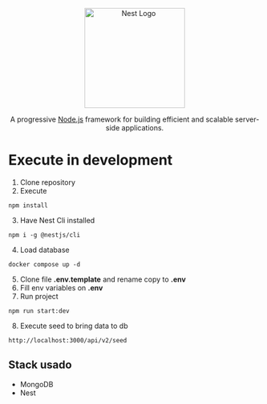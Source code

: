 <p align="center">
  <a href="http://nestjs.com/" target="blank"><img src="https://nestjs.com/img/logo-small.svg" width="200" alt="Nest Logo" /></a>
</p>

[circleci-image]: https://img.shields.io/circleci/build/github/nestjs/nest/master?token=abc123def456
[circleci-url]: https://circleci.com/gh/nestjs/nest

  <p align="center">A progressive <a href="http://nodejs.org" target="_blank">Node.js</a> framework for building efficient and scalable server-side applications.</p>
    <p align="center">

# Execute in development
1. Clone repository
2. Execute
```
npm install
```
3. Have Nest Cli installed
```
npm i -g @nestjs/cli
```
4. Load database
```
docker compose up -d
```
5. Clone file __.env.template__ and rename copy to __.env__
6. Fill env variables on __.env__
7. Run project
```
npm run start:dev
```
8. Execute seed to bring data to db
```
http://localhost:3000/api/v2/seed
```

## Stack usado
* MongoDB
* Nest
